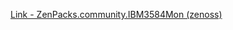 [Link - ZenPacks.community.IBM3584Mon (zenoss)](https://github.com/zenoss/ZenPacks.community.IBM3584Mon)
